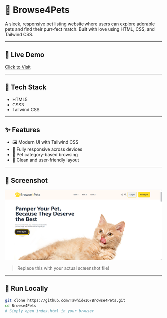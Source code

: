 # 🐶 Browse4Pets

A sleek, responsive pet listing website where users can explore adorable pets and find their purr-fect match. Built with love using HTML, CSS, and Tailwind CSS.

---

## 🔗 Live Demo  
[Click to Visit](https://your-live-site-url.com)

---

## 🧰 Tech Stack

- HTML5
- CSS3
- Tailwind CSS

---

## ✨ Features

- 🖼️ Modern UI with Tailwind CSS
- 📱 Fully responsive across devices
- 🐾 Pet category-based browsing
- 💖 Clean and user-friendly layout

---

## 📸 Screenshot

![Browse4Pets Screenshot](./c1-assets/imagess.png)

> Replace this with your actual screenshot file!

---

## 🚀 Run Locally

```bash
git clone https://github.com/Tawhide16/Browse4Pets.git
cd Browse4Pets
# Simply open index.html in your browser
